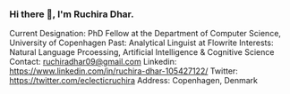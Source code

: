 ### Hi there 👋, I'm Ruchira Dhar.

<!--
**ruchiradhar/ruchiradhar** is a ✨ _special_ ✨ repository because its `README.md` (this file) appears on your GitHub profile.

Here are some ideas to get you started:

- 🔭 I’m currently working on ...
- 🌱 I’m currently learning ...
- 👯 I’m looking to collaborate on ...
- 🤔 I’m looking for help with ...
- 💬 Ask me about ...
- 📫 How to reach me: ...
- 😄 Pronouns: ...
- ⚡ Fun fact: ...
-->
Current Designation: PhD Fellow at the Department of Computer Science, University of Copenhagen
Past: Analytical Linguist at Flowrite
Interests: Natural Language Prcoessing, Artificial Intelligence & Cognitive Science
Contact: ruchiradhar09@gmail.com
Linkedin: https://www.linkedin.com/in/ruchira-dhar-105427122/
Twitter: https://twitter.com/eclecticruchira
Address: Copenhagen, Denmark
